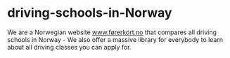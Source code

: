 # driving-schools-in-Norway
We are a Norwegian website www.førerkort.no that compares all driving schools in Norway - We also offer a massive library for everybody to learn about all driving classes you can apply for.
